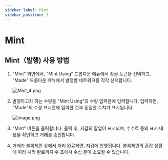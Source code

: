 ```yaml
---
sidebar_label: Mint
sidebar_position: 3
---
```


# Mint

## Mint（발행) 사용 방법

1. "Mint" 화면에서, "Mint Using" 드롭다운 메뉴에서 잠글 토큰을 선택하고, "Made" 드롭다운 메뉴에서 발행할 네트워크를 각각 선택합니다.
    
    ![Mint_4.png](/img/docs/Mint_2.png)
    
2. 발행하고자 하는 수량을 "Mint Using"의 수량 입력란에 입력합니다. 입력하면, "Made"의 수량 표시란에 입력한 것과 동일한 수치가 표시됩니다.
    
    ![image.png](/img/docs/Mint_3.png)
    
3. "Mint" 버튼을 클릭합니다. 클릭 후, 지갑의 팝업이 표시되며, 수수료 등의 표시 내용을 확인하고 거래를 승인합니다.
4. 거래가 블록체인 상에서 처리 완료되면, 지갑에 반영됩니다. 블록체인의 혼잡 상황에 따라 처리 완료까지 수 초에서 수십 분이 소요될 수 있습니다.